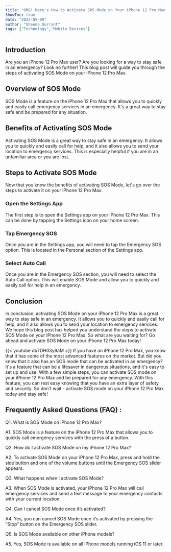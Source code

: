 ```yaml
---
title: "OMG! Here's How to Activate SOS Mode on Your iPhone 12 Pro Max!"
ShowToc: true 
date: "2023-05-09"
author: "Sheena Durrant" 
tags: ["Technology","Mobile Devices"]
---
```

## Introduction

Are you an iPhone 12 Pro Max user? Are you looking for a way to stay safe in an emergency? Look no further! This blog post will guide you through the steps of activating SOS Mode on your iPhone 12 Pro Max. 

## Overview of SOS Mode

SOS Mode is a feature on the iPhone 12 Pro Max that allows you to quickly and easily call emergency services in an emergency. It's a great way to stay safe and be prepared for any situation. 

## Benefits of Activating SOS Mode

Activating SOS Mode is a great way to stay safe in an emergency. It allows you to quickly and easily call for help, and it also allows you to send your location to emergency services. This is especially helpful if you are in an unfamiliar area or you are lost. 

## Steps to Activate SOS Mode

Now that you know the benefits of activating SOS Mode, let's go over the steps to activate it on your iPhone 12 Pro Max. 

### Open the Settings App

The first step is to open the Settings app on your iPhone 12 Pro Max. This can be done by tapping the Settings icon on your home screen. 

### Tap Emergency SOS

Once you are in the Settings app, you will need to tap the Emergency SOS option. This is located in the Personal section of the Settings app. 

### Select Auto Call

Once you are in the Emergency SOS section, you will need to select the Auto Call option. This will enable SOS Mode and allow you to quickly and easily call for help in an emergency. 

## Conclusion

In conclusion, activating SOS Mode on your iPhone 12 Pro Max is a great way to stay safe in an emergency. It allows you to quickly and easily call for help, and it also allows you to send your location to emergency services. We hope this blog post has helped you understand the steps to activate SOS Mode on your iPhone 12 Pro Max. So what are you waiting for? Go ahead and activate SOS Mode on your iPhone 12 Pro Max today!

{{< youtube db7DH03y9aM >}} 
If you have an iPhone 12 Pro Max, you know that it has some of the most advanced features on the market. But did you know that it also has an SOS mode that can be activated in an emergency? It's a feature that can be a lifesaver in dangerous situations, and it's easy to set up and use. With a few simple steps, you can activate SOS mode on your iPhone 12 Pro Max and be prepared for any emergency. With this feature, you can rest easy knowing that you have an extra layer of safety and security. So don't wait - activate SOS mode on your iPhone 12 Pro Max today and stay safe!

## Frequently Asked Questions (FAQ) :
Q1. What is SOS Mode on iPhone 12 Pro Max?

A1. SOS Mode is a feature on the iPhone 12 Pro Max that allows you to quickly call emergency services with the press of a button.

Q2. How do I activate SOS Mode on my iPhone 12 Pro Max?

A2. To activate SOS Mode on your iPhone 12 Pro Max, press and hold the side button and one of the volume buttons until the Emergency SOS slider appears.

Q3. What happens when I activate SOS Mode?

A3. When SOS Mode is activated, your iPhone 12 Pro Max will call emergency services and send a text message to your emergency contacts with your current location.

Q4. Can I cancel SOS Mode once it’s activated?

A4. Yes, you can cancel SOS Mode once it’s activated by pressing the “Stop” button on the Emergency SOS slider.

Q5. Is SOS Mode available on other iPhone models?

A5. Yes, SOS Mode is available on all iPhone models running iOS 11 or later.


